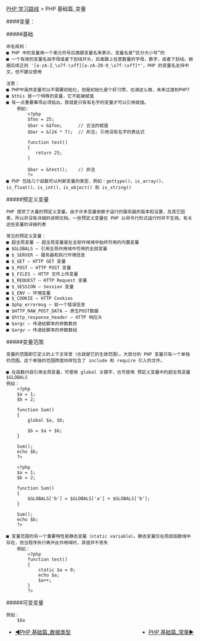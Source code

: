 <p class="lead">
    <a href="http://study.utan.com/PHP/学习路线">PHP 学习路线</a> > PHP 基础篇_变量
</p>

####变量：
      
#####基础
    
    命名规则：
    ■ PHP 中的变量用一个美元符号后面跟变量名来表示。变量名是“区分大小写”的
    ■ 一个有效的变量名由字母或者下划线开头，后面跟上任意数量的字母，数字，或者下划线。根据后续正则 '[a-zA-Z_\x7f-\xff][a-zA-Z0-9_\x7f-\xff]*'，PHP 的变量名支持中文，但不建议使用
    
    注意：
    ■ PHP中虽然变量可以不需要初始化，但是初始化是个好习惯，也请这么做，未来过渡到PHP7
    ■ $this 是一个特殊的变量，它不能被赋值
    ■ 有一点重要事项必须指出，那就是只有有名字的变量才可以引用赋值。 
        例如:
            <?php
            $foo = 25;
            $bar = &$foo;      // 合法的赋值
            $bar = &(24 * 7);  // 非法; 引用没有名字的表达式

            function test()
            {
               return 25;
            }

            $bar = &test();    // 非法
            ?> 
    ■ PHP 包括几个函数可以判断变量的类型，例如：gettype()，is_array()，is_float()，is_int()，is_object() 和 is_string()

#####预定义变量

    PHP 提供了大量的预定义变量。由于许多变量依赖于运行的服务器的版本和设置，及其它因素，所以并没有详细的说明文档。一些预定义变量在 PHP 以命令行形式运行时并不生效。有关这些变量的详细列表

    常见的预定义变量：
    ■ 超全局变量 — 超全局变量是在全部作用域中始终可用的内置变量
    ■ $GLOBALS — 引用全局作用域中可用的全部变量
    ■ $_SERVER — 服务器和执行环境信息
    ■ $_GET — HTTP GET 变量
    ■ $_POST — HTTP POST 变量
    ■ $_FILES — HTTP 文件上传变量
    ■ $_REQUEST — HTTP Request 变量
    ■ $_SESSION — Session 变量
    ■ $_ENV — 环境变量
    ■ $_COOKIE — HTTP Cookies
    ■ $php_errormsg — 前一个错误信息
    ■ $HTTP_RAW_POST_DATA — 原生POST数据
    ■ $http_response_header — HTTP 响应头
    ■ $argc — 传递给脚本的参数数目
    ■ $argv — 传递给脚本的参数数组

#####变量范围

    变量的范围即它定义的上下文背景（也就是它的生效范围）。大部分的 PHP 变量只有一个单独的范围。这个单独的范围跨度同样包含了 include 和 require 引入的文件。
    
    ■ 在函数内容引用全局变量，可使用 global 关键字，也可使用 预定义变量中的超全局变量 $GLOBALS
    例如：
        <?php
        $a = 1;
        $b = 2;

        function Sum()
        {
            global $a, $b;

            $b = $a + $b;
        }

        Sum();
        echo $b;
        ?> 

        <?php
        $a = 1;
        $b = 2;

        function Sum()
        {
            $GLOBALS['b'] = $GLOBALS['a'] + $GLOBALS['b'];
        }

        Sum();
        echo $b;
        ?> 
        
    ■ 变量范围的另一个重要特性是静态变量（static variable）。静态变量仅在局部函数域中存在，但当程序执行离开此作用域时，其值并不丢失
        例如：
            <?php
            function test()
            {
                static $a = 0;
                echo $a;
                $a++;
            }
            ?> 

#####可变变量
    
    例如：
        $$a


<ul class="pager">
    <li style="float: left;"><a href="http://study.utan.com/PHP/基础篇_数据类型">◀PHP 基础篇_数据类型</a></li>            
    <li style="float: right;"><a href="http://study.utan.com/PHP/基础篇_常量">PHP 基础篇_常量▶</a></li>
</ul>
